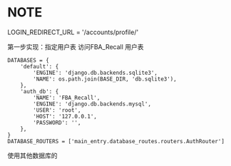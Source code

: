# NOTE

LOGIN_REDIRECT_URL = '/accounts/profile/'

第一步实现：指定用户表 访问FBA_Recall 用户表

```
DATABASES = {
    'default': {
        'ENGINE': 'django.db.backends.sqlite3',
        'NAME': os.path.join(BASE_DIR, 'db.sqlite3'),
    },
    'auth_db': {
        'NAME': 'FBA_Recall',
        'ENGINE': 'django.db.backends.mysql',
        'USER': 'root',
        'HOST': '127.0.0.1',
        'PASSWORD': '',
    },
}
DATABASE_ROUTERS = ['main_entry.database_routes.routers.AuthRouter']
```

使用其他数据库的
